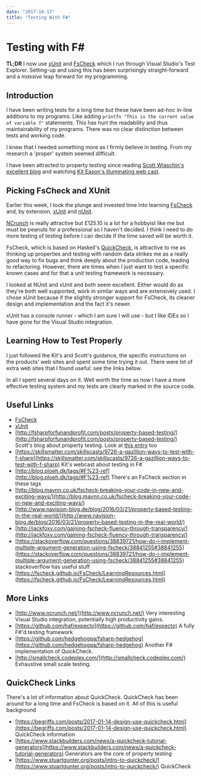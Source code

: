 ```yaml
---
date: "2017-10-17"
title: "Testing With F#"
---
```


# Testing with F\#

**TL;DR** I now use [xUnit](https://xunit.github.io/) and [FsCheck](https://fscheck.github.io/FsCheck/) which I run through Visual Studio's Test Explorer.  Setting-up and using this has been surprisingly straight-forward and a *massive* leap forward for my programming.

## Introduction

I have been writing tests for a long time but these have been ad-hoc in-line additions to my programs.  Like adding `printfn "This is the current value of variable f"` statements.  This  has hurt the readability and thus maintainability of my programs.  There was no clear distinction between tests and working code.  

I knew that I needed something more as I firmly believe in testing.  From my research a 'proper' system seemed difficult.

I have been attracted to property testing since reading [Scott Wlaschin's excellent blog](http://fsharpforfunandprofit.com/posts/property-based-testing/) and watching [Kit Eason's illuminating web cast](https://skillsmatter.com/skillscasts/9726-a-gazillion-ways-to-test-with-f-sharp).  

## Picking FsCheck and XUnit

Earlier this week, I took the plunge and invested time into learning [FsCheck](https://fscheck.github.io/FsCheck/) and, by extension, [xUnit](https://xunit.github.io/) and [nUnit](http://nunit.org/). 

[NCrunch](http://www.ncrunch.net/) is really attractive but £125.10 is a lot for a hobbyist like me but must be peanuts for a professional so I haven't decided.  I think I need to do more testing of testing before I can decide if the time saved will be worth it.

FsCheck, which is based on Haskell's [QuickCheck](https://hackage.haskell.org/package/QuickCheck), is attractive to me as thinking up properties and testing with random data strikes me as a really good way to fix bugs and think deeply about the production code, leading to refactoring.  However, there are times when I just want to test a specific known cases and for that a unit testing framework is necessary.  

I looked at NUnit and xUnit and both seem excellent.  Either would do as they're both well supported, work in similar ways and are extensively used.  I chose xUnit because if the slightly stronger support for FsCheck, its cleaner design and implementation and the fact it's newer.

xUnit has a console runner - which I am sure I will use - but I like IDEs so I have gone for the Visual Studio integration.

## Learning How to Test Properly
I just followed the Kit's and Scott's guidance, the specific instructions on the products' web sites and spent some time trying it out.  There were lot of extra web sites that I found useful: see the links below.  

In all I spent several days on it.  Well worth the time as now I have a more effective testing system and my tests are clearly marked in the source code.

## Useful Links
* [FsCheck](https://fscheck.github.io/FsCheck/)
* [xUnit](https://xunit.github.io/) 
* [http://fsharpforfunandprofit.com/posts/property-based-testing/](http://fsharpforfunandprofit.com/posts/property-based-testing/) Scott's blog about property testing.  Look at [this entry](https://fsharpforfunandprofit.com/posts/low-risk-ways-to-use-fsharp-at-work-3/) too 
* [https://skillsmatter.com/skillscasts/9726-a-gazillion-ways-to-test-with-f-sharp](https://skillsmatter.com/skillscasts/9726-a-gazillion-ways-to-test-with-f-sharp) Kit's webcast about testing in F#
* [http://blog.ploeh.dk/tags/#F%23-ref](http://blog.ploeh.dk/tags/#F%23-ref) There's an FsCheck section in these tags
* [http://blog.mavnn.co.uk/fscheck-breaking-your-code-in-new-and-exciting-ways/](http://blog.mavnn.co.uk/fscheck-breaking-your-code-in-new-and-exciting-ways/) 
* [http://www.navision-blog.de/blog/2016/03/21/property-based-testing-in-the-real-world/](http://www.navision-blog.de/blog/2016/03/21/property-based-testing-in-the-real-world/) 
* [http://jackfoxy.com/gaining-fscheck-fluency-through-transparency/](http://jackfoxy.com/gaining-fscheck-fluency-through-transparency/) 
* [https://stackoverflow.com/questions/38839721/how-do-i-implement-multiple-argument-generation-using-fscheck/38841255#38841255](https://stackoverflow.com/questions/38839721/how-do-i-implement-multiple-argument-generation-using-fscheck/38841255#38841255) stackoverflow has useful stuff
* [https://fscheck.github.io/FsCheck/LearningResources.html](https://fscheck.github.io/FsCheck/LearningResources.html) 

## More Links
* [http://www.ncrunch.net/](http://www.ncrunch.net/) Very interesting Visual Studio integration, potentially high productivity gains.
* [https://github.com/haf/expecto](https://github.com/haf/expecto) A fully F#'d testing framework
* [https://github.com/hedgehogqa/fsharp-hedgehog](https://github.com/hedgehogqa/fsharp-hedgehog) Another F# implementation of QuickCheck.
* [http://smallcheck.codeplex.com/](http://smallcheck.codeplex.com/) Exhaustive small scale testing.

## QuickCheck Links
There's a lot of information about QuickCheck.  QuickCheck has been around for a long time and FsCheck is based on it.  All of this is useful background
* [https://begriffs.com/posts/2017-01-14-design-use-quickcheck.html](https://begriffs.com/posts/2017-01-14-design-use-quickcheck.html) QuickCheck information
* [https://www.stackbuilders.com/news/a-quickcheck-tutorial-generators](https://www.stackbuilders.com/news/a-quickcheck-tutorial-generators) Generators are the core of property testing
* [https://www.stuartgunter.org/posts/intro-to-quickcheck/](https://www.stuartgunter.org/posts/intro-to-quickcheck/) QuickCheck
